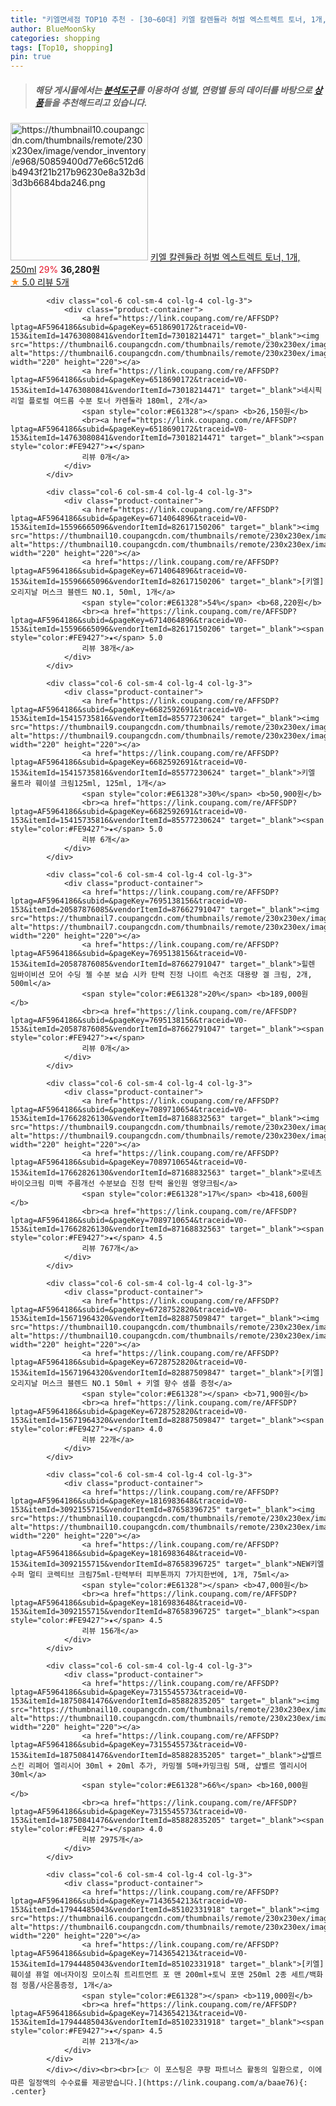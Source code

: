 ```yaml
---
title: "키엘면세점 TOP10 추천 - [30~60대] 키엘 칼렌듈라 허벌 엑스트렉트 토너, 1개, 250ml"
author: BlueMoonSky
categories: shopping
tags: [Top10, shopping]
pin: true
---
```


> ##### 해당 게시물에서는 [**분석도구**](https://itemscout.io/)를 이용하여 **성별**, **연령별** 등의 데이터를 바탕으로 [**상품**](https://link.coupang.com/a/baae76)들을 추천해드리고 있습니다.
<div class="container"><div class="row">
            <div class="col-6 col-sm-4 col-lg-4 col-lg-3">
                <div class="product-container">
                    <a href="https://link.coupang.com/re/AFFSDP?lptag=AF5964186&subid=&pageKey=6352952666&traceid=V0-153&itemId=30376481&vendorItemId=80567483041" target="_blank"><img src="https://thumbnail10.coupangcdn.com/thumbnails/remote/230x230ex/image/vendor_inventory/e968/50859400d77e66c512d6b4943f21b217b96230e8a32b3d3d3b6684bda246.png" alt="https://thumbnail10.coupangcdn.com/thumbnails/remote/230x230ex/image/vendor_inventory/e968/50859400d77e66c512d6b4943f21b217b96230e8a32b3d3d3b6684bda246.png" width="220" height="220"></a>
                    <a href="https://link.coupang.com/re/AFFSDP?lptag=AF5964186&subid=&pageKey=6352952666&traceid=V0-153&itemId=30376481&vendorItemId=80567483041" target="_blank">키엘 칼렌듈라 허벌 엑스트렉트 토너, 1개, 250ml</a>
                    <span style="color:#E61328">29%</span> <b>36,280원</b>
                    <br><a href="https://link.coupang.com/re/AFFSDP?lptag=AF5964186&subid=&pageKey=6352952666&traceid=V0-153&itemId=30376481&vendorItemId=80567483041" target="_blank"><span style="color:#FE9427">★</span> 5.0
                    리뷰 5개</a>
                </div>
            </div>
            
            <div class="col-6 col-sm-4 col-lg-4 col-lg-3">
                <div class="product-container">
                    <a href="https://link.coupang.com/re/AFFSDP?lptag=AF5964186&subid=&pageKey=6518690172&traceid=V0-153&itemId=14763080841&vendorItemId=73018214471" target="_blank"><img src="https://thumbnail6.coupangcdn.com/thumbnails/remote/230x230ex/image/vendor_inventory/2ab0/125293feffed19e2182927836ab260456a0f086752e632e68c4528c8a744.jpg" alt="https://thumbnail6.coupangcdn.com/thumbnails/remote/230x230ex/image/vendor_inventory/2ab0/125293feffed19e2182927836ab260456a0f086752e632e68c4528c8a744.jpg" width="220" height="220"></a>
                    <a href="https://link.coupang.com/re/AFFSDP?lptag=AF5964186&subid=&pageKey=6518690172&traceid=V0-153&itemId=14763080841&vendorItemId=73018214471" target="_blank">네시픽 리얼 플로럴 여드름 수분 토너 카렌둘라 180ml, 2개</a>
                    <span style="color:#E61328"></span> <b>26,150원</b>
                    <br><a href="https://link.coupang.com/re/AFFSDP?lptag=AF5964186&subid=&pageKey=6518690172&traceid=V0-153&itemId=14763080841&vendorItemId=73018214471" target="_blank"><span style="color:#FE9427">★</span> 
                    리뷰 0개</a>
                </div>
            </div>
            
            <div class="col-6 col-sm-4 col-lg-4 col-lg-3">
                <div class="product-container">
                    <a href="https://link.coupang.com/re/AFFSDP?lptag=AF5964186&subid=&pageKey=6714064896&traceid=V0-153&itemId=15596665096&vendorItemId=82617150206" target="_blank"><img src="https://thumbnail10.coupangcdn.com/thumbnails/remote/230x230ex/image/vendor_inventory/77d5/b940c8b0dd39f5e64c0cf516fc20e4fd05f96278e3b9af838bd8e210dc67.png" alt="https://thumbnail10.coupangcdn.com/thumbnails/remote/230x230ex/image/vendor_inventory/77d5/b940c8b0dd39f5e64c0cf516fc20e4fd05f96278e3b9af838bd8e210dc67.png" width="220" height="220"></a>
                    <a href="https://link.coupang.com/re/AFFSDP?lptag=AF5964186&subid=&pageKey=6714064896&traceid=V0-153&itemId=15596665096&vendorItemId=82617150206" target="_blank">[키엘] 오리지날 머스크 블렌드 NO.1, 50ml, 1개</a>
                    <span style="color:#E61328">54%</span> <b>68,220원</b>
                    <br><a href="https://link.coupang.com/re/AFFSDP?lptag=AF5964186&subid=&pageKey=6714064896&traceid=V0-153&itemId=15596665096&vendorItemId=82617150206" target="_blank"><span style="color:#FE9427">★</span> 5.0
                    리뷰 38개</a>
                </div>
            </div>
            
            <div class="col-6 col-sm-4 col-lg-4 col-lg-3">
                <div class="product-container">
                    <a href="https://link.coupang.com/re/AFFSDP?lptag=AF5964186&subid=&pageKey=6682592691&traceid=V0-153&itemId=15415735816&vendorItemId=85577230624" target="_blank"><img src="https://thumbnail9.coupangcdn.com/thumbnails/remote/230x230ex/image/vendor_inventory/56cd/4b544a55cd1c3f2d46fd3cd6334681587fadb1ea033424258b1686fa8f88.jpg" alt="https://thumbnail9.coupangcdn.com/thumbnails/remote/230x230ex/image/vendor_inventory/56cd/4b544a55cd1c3f2d46fd3cd6334681587fadb1ea033424258b1686fa8f88.jpg" width="220" height="220"></a>
                    <a href="https://link.coupang.com/re/AFFSDP?lptag=AF5964186&subid=&pageKey=6682592691&traceid=V0-153&itemId=15415735816&vendorItemId=85577230624" target="_blank">키엘 울트라 훼이셜 크림125ml, 125ml, 1개</a>
                    <span style="color:#E61328">30%</span> <b>50,900원</b>
                    <br><a href="https://link.coupang.com/re/AFFSDP?lptag=AF5964186&subid=&pageKey=6682592691&traceid=V0-153&itemId=15415735816&vendorItemId=85577230624" target="_blank"><span style="color:#FE9427">★</span> 5.0
                    리뷰 6개</a>
                </div>
            </div>
            
            <div class="col-6 col-sm-4 col-lg-4 col-lg-3">
                <div class="product-container">
                    <a href="https://link.coupang.com/re/AFFSDP?lptag=AF5964186&subid=&pageKey=7695138156&traceid=V0-153&itemId=20587876085&vendorItemId=87662791047" target="_blank"><img src="https://thumbnail7.coupangcdn.com/thumbnails/remote/230x230ex/image/vendor_inventory/3781/48e582809bfdfb778946d730ac56a64430fbea060dd63284b9bd907ab0e0.jpg" alt="https://thumbnail7.coupangcdn.com/thumbnails/remote/230x230ex/image/vendor_inventory/3781/48e582809bfdfb778946d730ac56a64430fbea060dd63284b9bd907ab0e0.jpg" width="220" height="220"></a>
                    <a href="https://link.coupang.com/re/AFFSDP?lptag=AF5964186&subid=&pageKey=7695138156&traceid=V0-153&itemId=20587876085&vendorItemId=87662791047" target="_blank">힐렌 임바이비션 모어 수딩 젤 수분 보습 시카 탄력 진정 나이트 속건조 대용량 겔 크림, 2개, 500ml</a>
                    <span style="color:#E61328">20%</span> <b>189,000원</b>
                    <br><a href="https://link.coupang.com/re/AFFSDP?lptag=AF5964186&subid=&pageKey=7695138156&traceid=V0-153&itemId=20587876085&vendorItemId=87662791047" target="_blank"><span style="color:#FE9427">★</span> 
                    리뷰 0개</a>
                </div>
            </div>
            
            <div class="col-6 col-sm-4 col-lg-4 col-lg-3">
                <div class="product-container">
                    <a href="https://link.coupang.com/re/AFFSDP?lptag=AF5964186&subid=&pageKey=7089710654&traceid=V0-153&itemId=17662826130&vendorItemId=87168832563" target="_blank"><img src="https://thumbnail9.coupangcdn.com/thumbnails/remote/230x230ex/image/vendor_inventory/127d/6ac5cbbcac62e9f18db54c3b7ac50c9884a42150dc661cd02e005533b425.jpg" alt="https://thumbnail9.coupangcdn.com/thumbnails/remote/230x230ex/image/vendor_inventory/127d/6ac5cbbcac62e9f18db54c3b7ac50c9884a42150dc661cd02e005533b425.jpg" width="220" height="220"></a>
                    <a href="https://link.coupang.com/re/AFFSDP?lptag=AF5964186&subid=&pageKey=7089710654&traceid=V0-153&itemId=17662826130&vendorItemId=87168832563" target="_blank">로네츠 바이오크림 미백 주름개선 수분보습 진정 탄력 올인원 영양크림</a>
                    <span style="color:#E61328">17%</span> <b>418,600원</b>
                    <br><a href="https://link.coupang.com/re/AFFSDP?lptag=AF5964186&subid=&pageKey=7089710654&traceid=V0-153&itemId=17662826130&vendorItemId=87168832563" target="_blank"><span style="color:#FE9427">★</span> 4.5
                    리뷰 767개</a>
                </div>
            </div>
            
            <div class="col-6 col-sm-4 col-lg-4 col-lg-3">
                <div class="product-container">
                    <a href="https://link.coupang.com/re/AFFSDP?lptag=AF5964186&subid=&pageKey=6728752820&traceid=V0-153&itemId=15671964320&vendorItemId=82887509847" target="_blank"><img src="https://thumbnail10.coupangcdn.com/thumbnails/remote/230x230ex/image/vendor_inventory/d753/4406764f1644111253b22bc5c8da9118068fa378adf461781f7ff30d7f51.jpg" alt="https://thumbnail10.coupangcdn.com/thumbnails/remote/230x230ex/image/vendor_inventory/d753/4406764f1644111253b22bc5c8da9118068fa378adf461781f7ff30d7f51.jpg" width="220" height="220"></a>
                    <a href="https://link.coupang.com/re/AFFSDP?lptag=AF5964186&subid=&pageKey=6728752820&traceid=V0-153&itemId=15671964320&vendorItemId=82887509847" target="_blank">[키엘] 오리지날 머스크 블렌드 NO.1 50ml + 키엘 향수 샘플 증정</a>
                    <span style="color:#E61328"></span> <b>71,900원</b>
                    <br><a href="https://link.coupang.com/re/AFFSDP?lptag=AF5964186&subid=&pageKey=6728752820&traceid=V0-153&itemId=15671964320&vendorItemId=82887509847" target="_blank"><span style="color:#FE9427">★</span> 4.0
                    리뷰 22개</a>
                </div>
            </div>
            
            <div class="col-6 col-sm-4 col-lg-4 col-lg-3">
                <div class="product-container">
                    <a href="https://link.coupang.com/re/AFFSDP?lptag=AF5964186&subid=&pageKey=1816983648&traceid=V0-153&itemId=3092155715&vendorItemId=87658396725" target="_blank"><img src="https://thumbnail10.coupangcdn.com/thumbnails/remote/230x230ex/image/vendor_inventory/1813/2145fb11797fd1e96587ab33595025f855256e4cdc9ead774b4de31f6632.jpg" alt="https://thumbnail10.coupangcdn.com/thumbnails/remote/230x230ex/image/vendor_inventory/1813/2145fb11797fd1e96587ab33595025f855256e4cdc9ead774b4de31f6632.jpg" width="220" height="220"></a>
                    <a href="https://link.coupang.com/re/AFFSDP?lptag=AF5964186&subid=&pageKey=1816983648&traceid=V0-153&itemId=3092155715&vendorItemId=87658396725" target="_blank">NEW키엘 수퍼 멀티 코렉티브 크림75ml-탄력부터 피부톤까지 7가지한번에, 1개, 75ml</a>
                    <span style="color:#E61328"></span> <b>47,000원</b>
                    <br><a href="https://link.coupang.com/re/AFFSDP?lptag=AF5964186&subid=&pageKey=1816983648&traceid=V0-153&itemId=3092155715&vendorItemId=87658396725" target="_blank"><span style="color:#FE9427">★</span> 4.5
                    리뷰 156개</a>
                </div>
            </div>
            
            <div class="col-6 col-sm-4 col-lg-4 col-lg-3">
                <div class="product-container">
                    <a href="https://link.coupang.com/re/AFFSDP?lptag=AF5964186&subid=&pageKey=7315545573&traceid=V0-153&itemId=18750841476&vendorItemId=85882835205" target="_blank"><img src="https://thumbnail10.coupangcdn.com/thumbnails/remote/230x230ex/image/vendor_inventory/8af5/55dd16be8c449fc79b6447a56d20e94390476cf5cfd149ac0690c3a77ce0.jpeg" alt="https://thumbnail10.coupangcdn.com/thumbnails/remote/230x230ex/image/vendor_inventory/8af5/55dd16be8c449fc79b6447a56d20e94390476cf5cfd149ac0690c3a77ce0.jpeg" width="220" height="220"></a>
                    <a href="https://link.coupang.com/re/AFFSDP?lptag=AF5964186&subid=&pageKey=7315545573&traceid=V0-153&itemId=18750841476&vendorItemId=85882835205" target="_blank">샵벨르 스킨 리페어 엘리시어 30ml + 20ml 추가, 카밍젤 5매+카밍크림 5매, 샵벨르 엘리시어 30ml</a>
                    <span style="color:#E61328">66%</span> <b>160,000원</b>
                    <br><a href="https://link.coupang.com/re/AFFSDP?lptag=AF5964186&subid=&pageKey=7315545573&traceid=V0-153&itemId=18750841476&vendorItemId=85882835205" target="_blank"><span style="color:#FE9427">★</span> 4.0
                    리뷰 2975개</a>
                </div>
            </div>
            
            <div class="col-6 col-sm-4 col-lg-4 col-lg-3">
                <div class="product-container">
                    <a href="https://link.coupang.com/re/AFFSDP?lptag=AF5964186&subid=&pageKey=7143654213&traceid=V0-153&itemId=17944485043&vendorItemId=85102331918" target="_blank"><img src="https://thumbnail6.coupangcdn.com/thumbnails/remote/230x230ex/image/vendor_inventory/2a51/94738296623e1227cc4d306429c74cf02f19cfb9396e85e8f1e48a2c9d43.jpg" alt="https://thumbnail6.coupangcdn.com/thumbnails/remote/230x230ex/image/vendor_inventory/2a51/94738296623e1227cc4d306429c74cf02f19cfb9396e85e8f1e48a2c9d43.jpg" width="220" height="220"></a>
                    <a href="https://link.coupang.com/re/AFFSDP?lptag=AF5964186&subid=&pageKey=7143654213&traceid=V0-153&itemId=17944485043&vendorItemId=85102331918" target="_blank">[키엘] 훼이셜 퓨얼 에너자이징 모이스춰 트리트먼트 포 맨 200ml+토닉 포맨 250ml 2종 세트/백화점 정품/사은품증정, 1개</a>
                    <span style="color:#E61328"></span> <b>119,000원</b>
                    <br><a href="https://link.coupang.com/re/AFFSDP?lptag=AF5964186&subid=&pageKey=7143654213&traceid=V0-153&itemId=17944485043&vendorItemId=85102331918" target="_blank"><span style="color:#FE9427">★</span> 4.5
                    리뷰 213개</a>
                </div>
            </div>
            </div></div><br><br>[👉 이 포스팅은 쿠팡 파트너스 활동의 일환으로, 이에 따른 일정액의 수수료를 제공받습니다.](https://link.coupang.com/a/baae76){: .center}